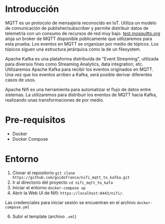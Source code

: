 # Introducción

MQTT es un protocolo de mensajería reconocido en IoT. Utiliza un modelo de comunicación de publisher/subscriber
y permite distribuir datos de telemetría con un consumo de recursos de red muy bajo.
[test.mosquitto.org](http://test.mosquitto.org/) aloja un broker de MQTT disponible públicamente que utilizaremos para esta prueba.
Los eventos en MQTT se organizan por medio de tópicos. Los tópicos siguen una estructura jerárquica como la de un filesystem.

Apache Kafka es una plataforma distribuida de "Event Streaming", utilizada para diversos fines como Streaming Analytics, data integration, etc.
Utilizaremos Apache Kafka para recibir los eventos originados en MQTT. Una vez que los eventos arriben a Kafka,
será posible derivar diferentes casos de usos.

Apache Nifi es una herramienta para automatizar el flujo de datos entre sistemas. La utilizaremos para distribuir los eventos de MQTT
hacia Kafka, realizando unas transformaciones de por medio.

# Pre-requisitos

- Docker
- Docker Compose

# Entorno

1. Clonar el repositorio
`git clone https://github.com/guidofranco/nifi_mqtt_to_kafka.git`
2. Ir al directorio del proyecto
`cd nifi_mqtt_to_kafa`
3. Iniciar el entorno
`docker-compose up`
4. Abrir la Web UI de Nifi: `https://localhost:8443/nifi/`.

Las credenciales para iniciar sesión se encuentran en el archivo `docker-compose.yml`

6. Subir el template (archivo `.xml`)
